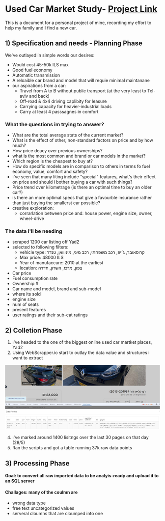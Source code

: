 # Used Car Market Study- [Project Link](https://public.tableau.com/app/profile/yam.yam/viz/UsedCarsBuyingGuide/Dashboard2)

This is a document for a personal project of mine, recording my effort to help my family and I find a new car.

## 1) Specification and needs - Planning Phase
We've outlayed in simple words our desires:
* Would cost 45-50k ILS max
* Good fuel economy
* Automatic transmission
* A reloaible car brand and model that will requie minimal maintanane
* our aspirations from a car:
    - Travel from A to B without public transport (at the very least to Tel-aviv and back)
    - Off-road & 4x4 driving caplibity for leasure
    - Carrying capacity for heavier-industrial loads
    - Carry at least 4 passsagnes in comfort
  
### What the questions im trying to answer?
* What are the total average stats of the current market?
* What is the effect of other, non-standard factors on price and by how much?
* How price deacy over previous ownerships?
* what is the most common and brand or car models in the market?
* Which region is the cheapest to buy at?
* How do specific models are in comparison to others in terms fo fuel economy, value, comfort and safety?
* I've seen that many liting include "special" features, what's their effect on price and should i bother buying a car with such things?
* Price trend over kilometrage (is there an optimal time to buy an older car?)
* is there an more optimal specs that give a favourble insurance rather than just buying the smallerst car possible?
* creative exploration:
  - corrarlation between price and: house power, engine size, owner, wheel-drive

### The data i'll be needing
* scraped 1200 car listing off Yad2
* selected to following filters:
    - vehicle type: קרוסאובר, ג׳יפ, רכב משפחתי, רכב מיני, מיניוואן, טנדר
    - Max price: 48000 ILS
    - Year of manufaccure: 2010 at the earliest
    - location: צפון, מרכז, השרון, חדרה
* Car price
* Fuel consumption rate
* Ownership #
* Car name and model, brand and sub-model
* where its sold
* engine size
* num of seats
* present features
* user ratings and their sub-cat ratings



## 2) Colletion Phase

1. I've headed to the one of the biggest online used car martket places, Yad2
2. Using WebScrapper.io start to outlay the data value and structures i want to extract

![213](statics/-1.jpg)

4. I've marked around 1400 lisitngs over the last 30 pages on that day (28/5)
5. Ran the scripts and got a table running 37k raw data points



## 3) Processing Phase

#### Goal: to convert all raw imported data to be analyis-ready and upload it to an SQL server
#### Challages: many of the coulmn are     
* wrong data type
* free text uncategorized values
* serveral cloumns that are cloumped into one


    






